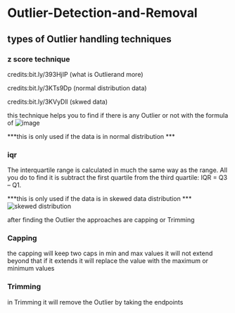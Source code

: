 # Outlier-Detection-and-Removal
## types of Outlier handling techniques
### z score technique 
credits:bit.ly/393HjIP (what is Outlierand  more)

credits:bit.ly/3KTs9Dp (normal distribution data)

credits:bit.ly/3KVyDll (skwed data)



this technique helps you to find if there is any Outlier or not  with the formula of ![image](https://user-images.githubusercontent.com/68773015/167293260-fcda5741-82a0-49b2-911b-10040211c7b3.png)

***this is only used if the data is in normal distribution ***

### iqr 
The interquartile range is calculated in much the same way as the range. All you do to find it is subtract the first quartile from the third quartile: IQR = Q3 – Q1. 


***this is only used if the data is in skewed data distribution ***
![skewed distribution](https://user-images.githubusercontent.com/68773015/167361842-fc6be400-501c-44ee-9568-08e72deba909.png)

after finding the Outlier the approaches are capping or Trimming

### Capping
the capping will keep two caps in min and max values it will not extend beyond that if it extends it will replace the value with the maximum or minimum values 
### Trimming
in Trimming it will remove the Outlier by taking the endpoints 
